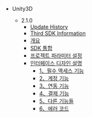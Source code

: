 * Unity3D

   * 2.1.0
       * [Update History](/KR/Unity3D/2.1.0/update_commond)
       * [Third SDK Information](/KR/Unity3D/2.1.0/third_sdk_info)
       * [개요](/KR/Unity3D/2.1.0/summary)
       * [SDK 통합](/KR/Unity3D/2.1.0/sdk_integration)
       * [프로젝트 파라미터 설정](/KR/Unity3D/2.1.0/edit_resources)
       * [인터페이스 디자인 설명](/KR/Unity3D/2.1.0/implementation_comond)
            * [1、필수 액세스 기능](/KR/Unity3D/2.1.0/must_commond)
            * [2、계정 기능](/KR/Unity3D/2.1.0/account_commont)
            * [3、연동 기능](/KR/Unity3D/2.1.0/link_commont)
            * [4、결제 기능](/KR/Unity3D/2.1.0/buy_commond)
            * [5、다른 기능들](/KR/Unity3D/2.1.0/others_commond)
            * [6、에러 코드](/KR/Unity3D/2.1.0/errorcode)



